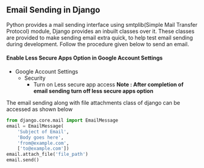 ## Email Sending in Django

Python provides a mail sending interface using smtplib(Simple Mail Transfer Protocol) module, Django provides an inbuilt classes over it. These classes are provided to make sending email extra quick, to help test email sending during development. Follow the procedure given below to send an email.

#### Enable Less Secure Apps Option in Google Account Settings
* Google Account Settings
    * Security
        * Turn on Less secure app access
**Note : After completion of email sending turn off less secure apps option**

The email sending along with file attachments class of django can be accessed as shown below

```python
from django.core.mail import EmailMessage
email = EmailMessage(
    'Subject of Email',
    'Body goes here',
    'from@example.com',
    ['to@example.com'])
email.attach_file('file_path')
email.send()
```
